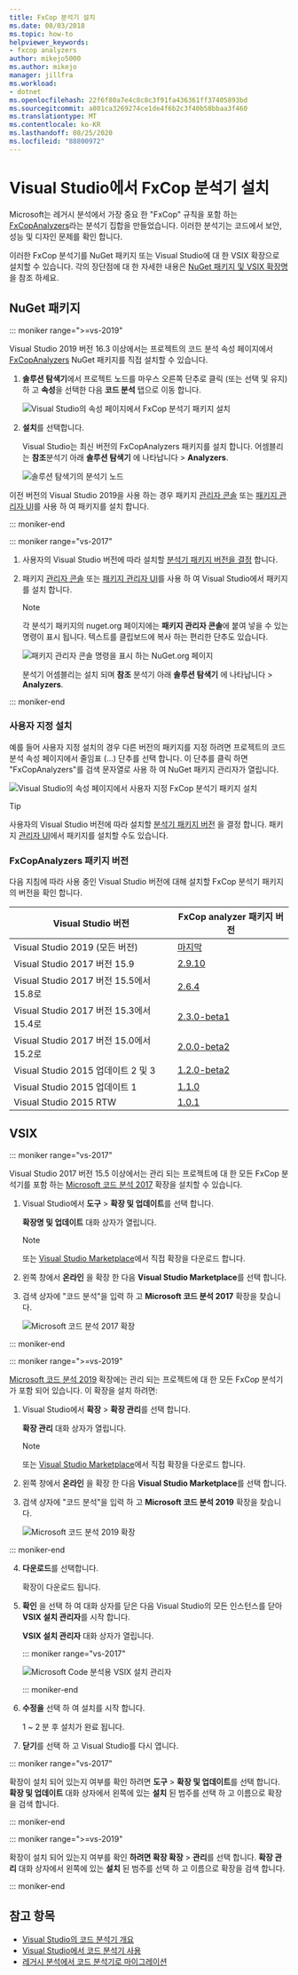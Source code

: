 ```yaml
---
title: FxCop 분석기 설치
ms.date: 08/03/2018
ms.topic: how-to
helpviewer_keywords:
- fxcop analyzers
author: mikejo5000
ms.author: mikejo
manager: jillfra
ms.workload:
- dotnet
ms.openlocfilehash: 22f6f80a7e4c8c8c3f91fa436361ff37405893bd
ms.sourcegitcommit: a801ca3269274ce1de4f6b2c3f40b58bbaa3f460
ms.translationtype: MT
ms.contentlocale: ko-KR
ms.lasthandoff: 08/25/2020
ms.locfileid: "88800972"
---
```

# <a name="install-fxcop-analyzers-in-visual-studio"></a>Visual Studio에서 FxCop 분석기 설치

Microsoft는 레거시 분석에서 가장 중요 한 "FxCop" 규칙을 포함 하는 [FxCopAnalyzers](https://www.nuget.org/packages/Microsoft.CodeAnalysis.FxCopAnalyzers)라는 분석기 집합을 만들었습니다. 이러한 분석기는 코드에서 보안, 성능 및 디자인 문제를 확인 합니다.

이러한 FxCop 분석기를 NuGet 패키지 또는 Visual Studio에 대 한 VSIX 확장으로 설치할 수 있습니다. 각의 장단점에 대 한 자세한 내용은 [NuGet 패키지 및 VSIX 확장명](roslyn-analyzers-overview.md#nuget-package-versus-vsix-extension)을 참조 하세요.

## <a name="nuget-package"></a>NuGet 패키지

::: moniker range=">=vs-2019"

Visual Studio 2019 버전 16.3 이상에서는 프로젝트의 코드 분석 속성 페이지에서 [FxCopAnalyzers](https://www.nuget.org/packages/Microsoft.CodeAnalysis.FxCopAnalyzers) NuGet 패키지를 직접 설치할 수 있습니다.

1. **솔루션 탐색기**에서 프로젝트 노드를 마우스 오른쪽 단추로 클릭 (또는 선택 및 유지) 하 고 **속성**을 선택한 다음 **코드 분석** 탭으로 이동 합니다.

   ![Visual Studio의 속성 페이지에서 FxCop 분석기 패키지 설치](media/install-fxcop-properties-page.png)

2. **설치**를 선택합니다.

   Visual Studio는 최신 버전의 FxCopAnalyzers 패키지를 설치 합니다. 어셈블리는 **참조**분석기 아래 **솔루션 탐색기** 에 나타납니다  >  **Analyzers**.

   ![솔루션 탐색기의 분석기 노드](media/solution-explorer-analyzers-node.png)

이전 버전의 Visual Studio 2019을 사용 하는 경우 패키지 [관리자 콘솔](/nuget/quickstart/install-and-use-a-package-in-visual-studio#package-manager-console) 또는 [패키지 관리자 UI](/nuget/quickstart/install-and-use-a-package-in-visual-studio#package-manager-console)를 사용 하 여 패키지를 설치 합니다.

::: moniker-end

::: moniker range="vs-2017"

1. 사용자의 Visual Studio 버전에 따라 설치할 [분석기 패키지 버전을 결정](#fxcopanalyzers-package-versions) 합니다.

2. 패키지 [관리자 콘솔](/nuget/quickstart/install-and-use-a-package-in-visual-studio#package-manager-console) 또는 [패키지 관리자 UI](/nuget/quickstart/install-and-use-a-package-in-visual-studio#package-manager-console)를 사용 하 여 Visual Studio에서 패키지를 설치 합니다.

   > [!NOTE]
   > 각 분석기 패키지의 nuget.org 페이지에는 **패키지 관리자 콘솔**에 붙여 넣을 수 있는 명령이 표시 됩니다. 텍스트를 클립보드에 복사 하는 편리한 단추도 있습니다.
   >
   > ![패키지 관리자 콘솔 명령을 표시 하는 NuGet.org 페이지](media/nuget-package-manager-command.png)

   분석기 어셈블리는 설치 되며 **참조** 분석기 아래 **솔루션 탐색기** 에 나타납니다 > **Analyzers**.

::: moniker-end

### <a name="custom-installation"></a>사용자 지정 설치

예를 들어 사용자 지정 설치의 경우 다른 버전의 패키지를 지정 하려면 프로젝트의 코드 분석 속성 페이지에서 줄임표 (...) 단추를 선택 합니다. 이 단추를 클릭 하면 "FxCopAnalyzers"를 검색 문자열로 사용 하 여 NuGet 패키지 관리자가 열립니다.

![Visual Studio의 속성 페이지에서 사용자 지정 FxCop 분석기 패키지 설치](media/install-fxcop-properties-page-ellipsis.png)

> [!TIP]
> 사용자의 Visual Studio 버전에 따라 설치할 [분석기 패키지 버전](#fxcopanalyzers-package-versions) 을 결정 합니다. 패키지 [관리자 UI](/nuget/quickstart/install-and-use-a-package-in-visual-studio#package-manager-console)에서 패키지를 설치할 수도 있습니다.

### <a name="fxcopanalyzers-package-versions"></a>FxCopAnalyzers 패키지 버전

다음 지침에 따라 사용 중인 Visual Studio 버전에 대해 설치할 FxCop 분석기 패키지의 버전을 확인 합니다.

| Visual Studio 버전 | FxCop analyzer 패키지 버전 |
| - | - |
| Visual Studio 2019 (모든 버전) | [마지막](https://www.nuget.org/packages/Microsoft.CodeAnalysis.FxCopAnalyzers/) | 
| Visual Studio 2017 버전 15.9 | [2.9.10](https://www.nuget.org/packages/Microsoft.CodeAnalysis.FxCopAnalyzers/2.9.10) |
| Visual Studio 2017 버전 15.5에서 15.8로 | [2.6.4](https://www.nuget.org/packages/Microsoft.CodeAnalysis.FxCopAnalyzers/2.6.4) |
| Visual Studio 2017 버전 15.3에서 15.4로 | [2.3.0-beta1](https://www.nuget.org/packages/Microsoft.CodeAnalysis.FxCopAnalyzers/2.3.0-beta1) |
| Visual Studio 2017 버전 15.0에서 15.2로 | [2.0.0-beta2](https://www.nuget.org/packages/Microsoft.CodeAnalysis.FxCopAnalyzers/2.0.0-beta2) |
| Visual Studio 2015 업데이트 2 및 3 | [1.2.0-beta2](https://www.nuget.org/packages/Microsoft.CodeAnalysis.FxCopAnalyzers/1.2.0-beta2) |
| Visual Studio 2015 업데이트 1 | [1.1.0](https://www.nuget.org/packages/Microsoft.CodeAnalysis.FxCopAnalyzers/1.1.0) |
| Visual Studio 2015 RTW | [1.0.1](https://www.nuget.org/packages/Microsoft.CodeAnalysis.FxCopAnalyzers/1.0.1) |

## <a name="vsix"></a>VSIX

::: moniker range="vs-2017"

Visual Studio 2017 버전 15.5 이상에서는 관리 되는 프로젝트에 대 한 모든 FxCop 분석기를 포함 하는 [Microsoft 코드 분석 2017](https://marketplace.visualstudio.com/items?itemName=VisualStudioPlatformTeam.MicrosoftCodeAnalysis2017) 확장을 설치할 수 있습니다.

1. Visual Studio에서 **도구** > **확장 및 업데이트**를 선택 합니다.

   **확장명 및 업데이트** 대화 상자가 열립니다.

   > [!NOTE]
   > 또는 [Visual Studio Marketplace](https://marketplace.visualstudio.com/items?itemName=VisualStudioPlatformTeam.MicrosoftCodeAnalysis2017)에서 직접 확장을 다운로드 합니다.

2. 왼쪽 창에서 **온라인** 을 확장 한 다음 **Visual Studio Marketplace**를 선택 합니다.

3. 검색 상자에 "코드 분석"을 입력 하 고 **Microsoft 코드 분석 2017** 확장을 찾습니다.

   ![Microsoft 코드 분석 2017 확장](media/extensions-and-updates-code-analysis.png)

::: moniker-end

::: moniker range=">=vs-2019"

[Microsoft 코드 분석 2019](https://marketplace.visualstudio.com/items?itemName=VisualStudioPlatformTeam.MicrosoftCodeAnalysis2019) 확장에는 관리 되는 프로젝트에 대 한 모든 FxCop 분석기가 포함 되어 있습니다. 이 확장을 설치 하려면:

1. Visual Studio에서 **확장** > **확장 관리**를 선택 합니다.

   **확장 관리** 대화 상자가 열립니다.

   > [!NOTE]
   > 또는 [Visual Studio Marketplace](https://marketplace.visualstudio.com/items?itemName=VisualStudioPlatformTeam.MicrosoftCodeAnalysis2019)에서 직접 확장을 다운로드 합니다.

2. 왼쪽 창에서 **온라인** 을 확장 한 다음 **Visual Studio Marketplace**를 선택 합니다.

3. 검색 상자에 "코드 분석"을 입력 하 고 **Microsoft 코드 분석 2019** 확장을 찾습니다.

   ![Microsoft 코드 분석 2019 확장](media/manage-extensions-code-analysis.png)

::: moniker-end

4. **다운로드**를 선택합니다.

   확장이 다운로드 됩니다.

5. **확인** 을 선택 하 여 대화 상자를 닫은 다음 Visual Studio의 모든 인스턴스를 닫아 **VSIX 설치 관리자**를 시작 합니다.

   **VSIX 설치 관리자** 대화 상자가 열립니다.

   ::: moniker range="vs-2017"

   ![Microsoft Code 분석용 VSIX 설치 관리자](media/vsix-installer-code-analysis.png)

   ::: moniker-end

6. **수정을** 선택 하 여 설치를 시작 합니다.

   1 ~ 2 분 후 설치가 완료 됩니다.

7. **닫기**를 선택 하 고 Visual Studio를 다시 엽니다.

::: moniker range="vs-2017"

확장이 설치 되어 있는지 여부를 확인 하려면 **도구**  >  **확장 및 업데이트**를 선택 합니다. **확장 및 업데이트** 대화 상자에서 왼쪽에 있는 **설치** 된 범주를 선택 하 고 이름으로 확장을 검색 합니다.

::: moniker-end

::: moniker range=">=vs-2019"

확장이 설치 되어 있는지 여부를 확인 **하려면 확장 확장**  >  **관리**를 선택 합니다. **확장 관리** 대화 상자에서 왼쪽에 있는 **설치** 된 범주를 선택 하 고 이름으로 확장을 검색 합니다.

::: moniker-end

## <a name="see-also"></a>참고 항목

- [Visual Studio의 코드 분석기 개요](../code-quality/roslyn-analyzers-overview.md)
- [Visual Studio에서 코드 분석기 사용](../code-quality/use-roslyn-analyzers.md)
- [레거시 분석에서 코드 분석기로 마이그레이션](../code-quality/migrate-from-legacy-analysis-to-fxcop-analyzers.md)
